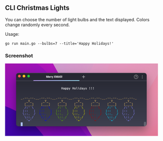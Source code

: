 ## CLI Christmas Lights

You can choose the number of light bulbs and the text displayed.
Colors change randomly every second.

Usage:

```
go run main.go --bulbs=7 --title='Happy Holidays!'
```

### Screenshot

![Screenshot](/screenshot.png?raw=true "CLI Screenshot")